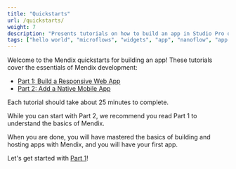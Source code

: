 ```yaml
---
title: "Quickstarts"
url: /quickstarts/
weight: 7
description: "Presents tutorials on how to build an app in Studio Pro quickly and easily."
tags: ["hello world", "microflows", "widgets", "app", "nanoflow", "app development"]
---
```


Welcome to the Mendix quickstarts for building an app! These tutorials cover the essentials of Mendix development:

* [Part 1: Build a Responsive Web App](/quickstart/part1/)
* [Part 2: Add a Native Mobile App](/quickstart/part2/)

Each tutorial should take about 25 minutes to complete. 

While you can start with Part 2, we recommend you read Part 1 to understand the basics of Mendix.

When you are done, you will have mastered the basics of building and hosting apps with Mendix, and you will have your first app.

Let's get started with [Part 1](/quickstart/part1/)!
